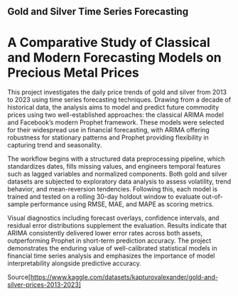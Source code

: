 ## Gold and Silver Time Series Forecasting

# A Comparative Study of Classical and Modern Forecasting Models on Precious Metal Prices

This project investigates the daily price trends of gold and silver from 2013 to 2023 using time series forecasting techniques. Drawing from a decade of historical data, the analysis aims to model and predict future commodity prices using two well-established approaches: the classical ARIMA model and Facebook’s modern Prophet framework. These models were selected for their widespread use in financial forecasting, with ARIMA offering robustness for stationary patterns and Prophet providing flexibility in capturing trend and seasonality.

The workflow begins with a structured data preprocessing pipeline, which standardizes dates, fills missing values, and engineers temporal features such as lagged variables and normalized components. Both gold and silver datasets are subjected to exploratory data analysis to assess volatility, trend behavior, and mean-reversion tendencies. Following this, each model is trained and tested on a rolling 30-day holdout window to evaluate out-of-sample performance using RMSE, MAE, and MAPE as scoring metrics.

Visual diagnostics including forecast overlays, confidence intervals, and residual error distributions supplement the evaluation. Results indicate that ARIMA consistently delivered lower error rates across both assets, outperforming Prophet in short-term prediction accuracy. The project demonstrates the enduring value of well-calibrated statistical models in financial time series analysis and emphasizes the importance of model interpretability alongside predictive accuracy.

Source[https://www.kaggle.com/datasets/kapturovalexander/gold-and-silver-prices-2013-2023]
